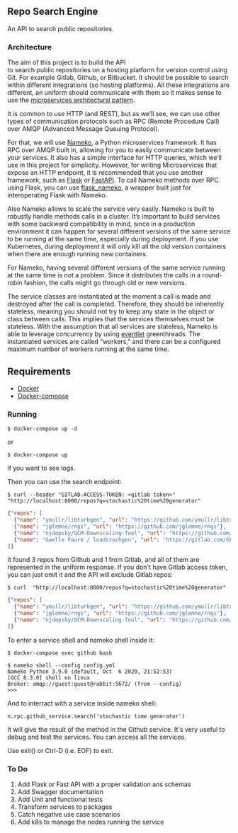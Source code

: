 ## Repo Search Engine

An API to search public repositories.

### Architecture
The aim of this project is to build the API  
to search public repositories on a hosting platform for version control using Git. 
For example Gitlab, Github, or Bitbucket. 
It should be possible to search within different integrations (so hosting platforms).
All these integrations are different, an uniform should communicate with them so it makes sense
to use the [microservices architectural pattern][microservices_article].

It is common to use HTTP (and REST), but as we’ll see, 
we can use other types of communication protocols such as RPC (Remote Procedure Call) 
over AMQP (Advanced Message Queuing Protocol).

For that, we will use [Nameko][nameko], a Python microservices framework. 
It has RPC over AMQP built in, allowing for you to easily communicate between your services. 
It also has a simple interface for HTTP queries, which we’ll use in this project for simplicity. 
However, for writing Microservices that expose an HTTP endpoint, 
it is recommended that you use another framework, such as [Flask][flask] or [FastAPI][fastapi]. 
To call Nameko methods over RPC using Flask, you can use [flask_nameko][flask_nameko], 
a wrapper built just for interoperating Flask with Nameko.

Also Nameko allows to scale the service very easily.
Nameko is built to robustly handle methods calls in a cluster.
It’s important to build services with some backward compatibility in mind, 
since in a production environment it can happen for several different versions of the same 
service to be running at the same time, especially during deployment. 
If you use Kubernetes, during deployment it will only kill all the old version containers 
when there are enough running new containers.

For Nameko, having several different versions of the same service running at the same 
time is not a problem. Since it distributes the calls in a round-robin fashion, 
the calls might go through old or new versions. 

The service classes are instantiated at the moment a call is made and destroyed after 
the call is completed. 
Therefore, they should be inherently stateless, meaning you should not try to keep any 
state in the object or class between calls. 
This implies that the services themselves must be stateless. 
With the assumption that all services are stateless, 
Nameko is able to leverage concurrency by using [eventlet][eventlet] greenthreads. 
The instantiated services are called “workers,” and there can be a configured maximum 
number of workers running at the same time.

## Requirements

* [Docker][docker]
* [Docker-compose][docker-compose]


### Running

```shell script
$ docker-compose up -d
```

or 

```shell script
$ docker-compose up
```
if you want to see logs.

Then you can use the search endpoint:

```shell script
$ curl --header "GITLAB-ACCESS-TOKEN: <gitlab token>" "http://localhost:8000/repos?q=stochastic%20time%20generator"
```
```json
{"repos": [
  {"name": "ymullr/libturbgen", "url": "https://github.com/ymullr/libturbgen"}, 
  {"name": "jglemne/rngs", "url": "https://github.com/jglemne/rngs"}, 
  {"name": "njdepsky/GCM-Downscaling-Tool", "url": "https://github.com/njdepsky/GCM-Downscaling-Tool"}, 
  {"name": "Gaelle Faure / loadstochgen", "url": "https://gitlab.com/GFaure/loadstochgen"}
]}
```
It found 3 repos from Github and 1 from Gitlab, 
and all of them are represented in the uniform response.
If you don't have Gitlab access token, you can just omit it 
and the API will exclude Gitlab repos:

```shell script
$ curl  "http://localhost:8000/repos?q=stochastic%20time%20generator"
```
```json
{"repos": [
  {"name": "ymullr/libturbgen", "url": "https://github.com/ymullr/libturbgen"}, 
  {"name": "jglemne/rngs", "url": "https://github.com/jglemne/rngs"}, 
  {"name": "njdepsky/GCM-Downscaling-Tool", "url": "https://github.com/njdepsky/GCM-Downscaling-Tool"}
]}
```

To enter a service shell and nameko shell inside it:

```shell script
$ docker-compose exec github bash
```

```shell script
$ nameko shell --config config.yml
Nameko Python 3.9.0 (default, Oct  6 2020, 21:52:53) 
[GCC 8.3.0] shell on linux
Broker: amqp://guest:guest@rabbit:5672/ (from --config)
>>> 

```

And to interract with a service inside nameko shell:

```shell script
n.rpc.github_service.search('stochastic time generator')
```

It will give the result of the method in the Github service.
It's very useful to debug and test the services.
You can access all the services.

Use exit() or Ctrl-D (i.e. EOF) to exit.

### To Do

1. Add Flask or Fast API with a proper validation ans schemas
2. Add Swagger documentation
3. Add Unit and functional tests
4. Transform services to packages
5. Catch negative use case scenarios
6. Add k8s to manage the nodes running the service

[microservices_article]: https://martinfowler.com/articles/microservices.html
[nameko]: https://nameko.readthedocs.io/en/stable/
[flask]: https://flask.palletsprojects.com/en/1.1.x/
[fastapi]: https://fastapi.tiangolo.com/
[flask_nameko]: https://github.com/jessepollak/flask-nameko
[eventlet]: http://eventlet.net/
[docker]: https://docs.docker.com/get-docker/
[docker-compose]: https://docs.docker.com/compose/install/

